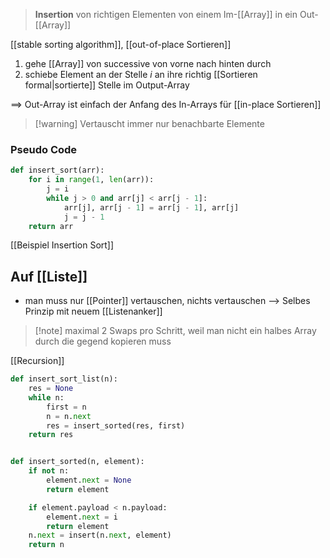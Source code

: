 > **Insertion** von richtigen Elementen von einem Im-[[Array]] in ein Out-[[Array]]

[[stable sorting algorithm]], [[out-of-place Sortieren]]

1. gehe [[Array]] von successive von vorne nach hinten durch
2. schiebe Element an der Stelle $i$ an ihre richtig [[Sortieren formal|sortierte]] Stelle im Output-Array

==> Out-Array ist einfach der Anfang des In-Arrays für [[in-place Sortieren]] 

> [!warning] Vertauscht immer nur benachbarte Elemente 


### Pseudo Code
```python
def insert_sort(arr):
	for i in range(1, len(arr)):
		j = i
		while j > 0 and arr[j] < arr[j - 1]:
			arr[j], arr[j - 1] = arr[j - 1], arr[j]
			j = j - 1
	return arr
```

[[Beispiel Insertion Sort]]

## Auf [[Liste]]
- man muss nur [[Pointer]] vertauschen, nichts vertauschen
--> Selbes Prinzip mit neuem [[Listenanker]]

> [!note] maximal 2 Swaps pro Schritt, weil man nicht ein halbes Array durch die gegend kopieren muss



[[Recursion]]

```python
def insert_sort_list(n):
	res = None
	while n:
		first = n
		n = n.next
		res = insert_sorted(res, first)
	return res


def insert_sorted(n, element):
	if not n:
		element.next = None
		return element

	if element.payload < n.payload:
		element.next = i
		return element
	n.next = insert(n.next, element)
	return n
	
```
